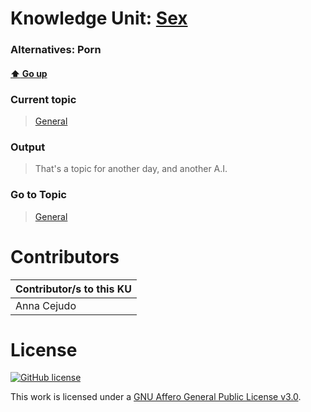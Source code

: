 # Knowledge Unit: [Sex](../../knowledge_units/general/sex.md)
### Alternatives:   Porn 
#### [:arrow_up: Go up](../../topics/general.md)
### Current topic
> [General](../../topics/general.md)
### Output
> That&#039;s a topic for another day, and another A.I.
### Go to Topic
> [General](../../topics/general.md)


# Contributors

| Contributor/s to this KU |
| - | 
| Anna Cejudo |

# License
[![GitHub license](https://img.shields.io/github/license/inbrainz/cerebro)](https://github.com/inbrainz/cerebro/blob/master/LICENSE)

This work is licensed under a [GNU Affero General Public License v3.0](https://www.gnu.org/licenses/agpl-3.0.txt).